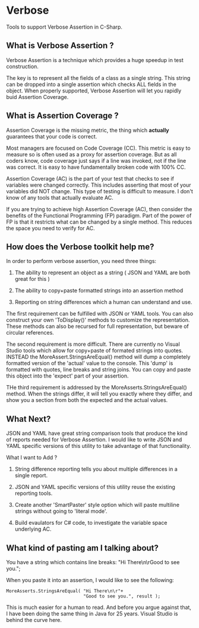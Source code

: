 # Verbose
Tools to support Verbose Assertion in C-Sharp.


## What is Verbose Assertion ?

Verbose Assertion is a technique which provides a huge speedup in test construction.

The key is to represent all the fields of a class as a single string.  This string can 
be dropped into a single assertion which checks ALL fields in the object. When properly 
supported, Verbose Assertion will let you rapidly buid Assertion Coverage.


## What is Assertion Coverage ?

Assertion Coverage is the missing metric, the thing which **actually** guarantees that your 
code is correct.  

Most managers are focused on Code Coverage (CC).  This metric is easy to measure so is often used 
as a proxy for assertion coverage.  But as all coders know, code coverage 
just says if a line was invoked, not if the line was correct.  It is easy to have fundamentally 
broken code with 100% CC.

Assertion Coverage (AC) is the part of your test that checks to see if variables were changed 
correctly.  This includes asserting that most of your variables did NOT change.  This type 
of testing is difficult to measure.  I don't know of any tools that actually evaluate AC.

If you are trying to achieve high Assertion Coverage (AC), then consider the benefits of the 
Functional Programming (FP) paradigm.  Part of the power of FP is that it restricts what 
can be changed by a single method.  This reduces the space you need to verify for AC.


## How does the Verbose toolkit help me?

In order to perform verbose assertion, you need three things:

1. The ability to represent an object as a string ( JSON and YAML are both great for this )

1. The ability to copy+paste formatted strings into an assertion method

1. Reporting on string differences which a human can understand and use.


The first requirement can be fulfilled with JSON or YAML tools.  You can also construct 
your own 'ToDisplay()' methods to customize the representation.  These methods can also 
be recursed for full representation, but beware of circular references.

The second requirement is more difficult.  There are currently no Visual Studio tools which 
allow for copy+paste of formated strings into quotes.  INSTEAD the MoreAssert.StringsAreEqual() 
method will dump a completely formatted version of the 'actual' value to the console. This 
'dump' is formatted with quotes, line breaks and string joins.  You can copy and 
paste this object into the 'expect' part of your assertion.

THe third requirement is addressed by the MoreAsserts.StringsAreEqual() method.  When the 
strings differ, it will tell you exactly where they differ, and show you a section from both 
the expected and the actual values.


## What Next?

JSON and YAML have great string comparison tools that produce the kind of reports 
needed for Verbose Assertion.  I would like to write JSON and YAML specific 
versions of this utility to take advantage of that functionality.

What I want to Add ?

1. String difference reporting tells you about multiple differences in a single report.

1. JSON and YAML specific versions of this utility reuse the existing reporting tools.

1. Create another 'SmartPaster' style option which will paste multiline strings without going to 'literal mode'.

1. Build evaulators for C# code, to investigate the variable space underlying AC.


## What kind of pasting am I talking about?

You have a string which contains line breaks:  "Hi There\n\rGood to see you.";

When you paste it into an assertion, I would like to see the following:

    MoreAsserts.StringsAreEqual( "Hi There\n\r"+
                                 "Good to see you.", result );


This is much easier for a human to read.  And before you argue against that, I have been 
doing the same thing in Java for 25 years.  Visual Studio is behind the curve here.
